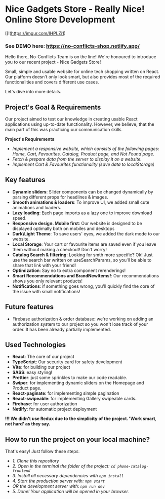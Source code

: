 # Nice Gadgets Store - Really Nice! Online Store Development

[]!(https://imgur.com/IHPLZi1)

### See DEMO here: https://no-conflicts-shop.netlify.app/

Hello there, No-Conflicts Team is on the line!
We're honoured to introduce you to our recent project - Nice Gadgets Store!

Small, simple and usable website for online tech shopping written on React.
Our platform doesn't only look smart, but also provides most of the required functionalities and covers different use cases.

Let's dive into more details.

## Project's Goal & Requirements

Our project aimed to test our knowledge in creating usable React applications using up-to-date functionality.
However, we believe, that the main part of this was practicing our communication skills.

**Project's Requirements**
- *Implement a responsive website, which consists of the following pages: Home, Cart, Favourites, Catalog, Product page, and Not Found page.*
- *Fetch & prepare data from the server to display it on a website.*
- *Implement Cart & Favourites functionality (save data to localStorage)*

 ## Key features

- **Dynamic sliders**: Slider components can be changed dynamically by parsing different props for headlines & images.
- **Smooth animations & loaders**: To improve UI, we added small cute animations and loaders.
- **Lazy loading**: Each page imports as a lazy one to improve download speed.
- **Responsive design. Mobile first**: Our website is designed to be displayed optimally both on mobiles and desktops
- **Dark\Light Theme**: To save users' eyes, we added the dark mode to our website.
- **Local Storage**: Your cart or favourite items are saved even if you leave them without making a checkout! Don't worry!
- **Catalog Search & filtering**: Looking for smth more specific? Ok! Just use the search bar written on useSearchParams, so you'll be able to share that link with your friend!
- **Optimization**: Say no to extra component rerenderings!
- **Smart Recommendations and BrandNewItems!**: Our recommendations shows you only relevant products!
- **Notifications**: if something goes wrong, you'll quickly find the core of the issue with small notifications!

## Future features

- Firebase authorization & order database: we're working on adding an authorization system to our project so you won't lose track of your order. It has been already partially implemented.

## Used Technologies
- **React**: The core of our project
- **TypeScript**: Our security card for safety development
- **Vite**: for building our project
- **SASS**: easy styling!
- **Prettier**: just some sprinkles to make our code readable.
- **Swiper**: for implementing dynamic sliders on the Homepage and Product page.
- **React-paginate**: for implementing simple pagination
- **React-swipeable**: for implementing Gallery swipeable cards.
- **Firebase**: for user authorization
- **Netlify**: for automatic project deployment

**!!! We didn't use Redux due to the simplicity of the project. 'Work smart, not hard' as they say.**

## How to run the project on your local machine?

That's easy! Just follow these steps:

- *1. Clone this repository*
- *2. Open in the terminal the folder of the project: `cd phone-catalog-frontend`*
- *3. Install all necessary dependencies with `npm install`*
- *4. Start the production server with: `npm start`*
- *OR the development server with: `npm run dev`*
- *5. Done! Your application will be opened in your browser.*

